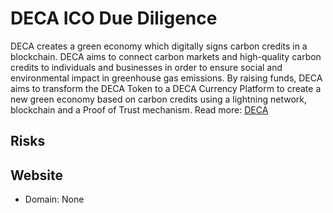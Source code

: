 # DECA ICO Due Diligence
DECA creates a green economy which digitally signs carbon credits in a blockchain. DECA aims to connect carbon markets and high-quality carbon credits to individuals and businesses in order to ensure social and environmental impact in greenhouse gas emissions. By raising funds, DECA aims to transform the DECA Token to a DECA Currency Platform to create a new green economy based on carbon credits using a lightning network, blockchain and a Proof of Trust mechanism.
Read more: [DECA](https://metabay.network/ico/deca)
## Risks
## Website
* Domain: None
